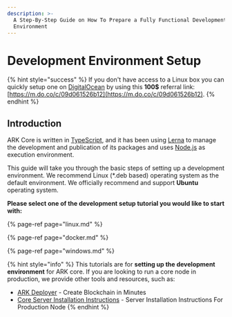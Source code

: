 ```yaml
---
description: >-
  A Step-By-Step Guide on How To Prepare a Fully Functional Development
  Environment
---
```


# Development Environment Setup

{% hint style="success" %}
If you don't have access to a Linux box you can quickly setup one on [DigitalOcean](https://cloud.digitalocean.com) by using this **100$** referral link: [https://m.do.co/c/09d061526b12](https://m.do.co/c/09d061526b12).
{% endhint %}

## Introduction

ARK Core is written in [TypeScript](https://github.com/microsoft/typescript), and it has been using [Lerna](https://github.com/lerna/lerna) to manage the development and publication of its packages and uses [Node.js](https://nodejs.org) as execution environment.

This guide will take you through the basic steps of setting up a development environment. We recommend Linux \(\*.deb based\) operating system as the default environment. We officially recommend and support **Ubuntu** operating system.

**Please select one of the development setup tutorial you would like to start with:**

{% page-ref page="linux.md" %}

{% page-ref page="docker.md" %}

{% page-ref page="windows.md" %}

{% hint style="info" %}
This tutorials are for **setting up the development environment** for ARK core. If you are looking to run a core node in production, we provide other tools and resources, such as:

* [AR](https://ark.io/deployer)[K Deployer](https://ark.io/deployer) - Create Blockchain in Minutes
* [Core Server Installation Instructions](https://guides.ark.dev/devops-guides/core-node-secure-setup) - Server Installation Instructions For Production Node
{% endhint %}

